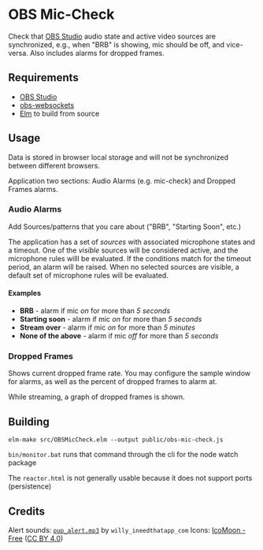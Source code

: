 # OBS Mic-Check

Check that [OBS Studio](https://obsproject.com/) audio state and active video sources are synchronized, e.g., when "BRB" is showing, mic should be off, and vice-versa. Also includes alarms for dropped frames.

## Requirements

- [OBS Studio](https://obsproject.com/)
- [obs-websockets](https://github.com/Palakis/obs-websocket)
- [Elm](http://elm-lang.org/) to build from source

## Usage

Data is stored in browser local storage and will not be synchronized between different browsers.

Application two sections: Audio Alarms (e.g. mic-check) and Dropped Frames alarms.

### Audio Alarms

Add Sources/patterns that you care about ("BRB", "Starting Soon", etc.)

The application has a set of *sources* with associated microphone states and a timeout. One of the *visible* sources will be considered active, and the microphone rules willl be evaluated. If the conditions match for the timeout period, an alarm will be raised. When no selected sources are visible, a default set of microphone rules will be evaluated.

#### Examples

- **BRB** - alarm if mic *on* for more than *5 seconds*
- **Starting soon** - alarm if mic *on* for more than *5 seconds*
- **Stream over** - alarm if mic *on* for more than *5 minutes*
- **None of the above** - alarm if mic *off* for more than *5 seconds*

### Dropped Frames

Shows current dropped frame rate. You may configure the sample window for alarms, as well as the percent of dropped frames to alarm at.

While streaming, a graph of dropped frames is shown.

## Building

`elm-make src/OBSMicCheck.elm --output public/obs-mic-check.js` 

`bin/monitor.bat` runs that command through the cli for the node watch package

The `reactor.html` is not generally usable because it does not support ports (persistence)

## Credits

Alert sounds: [`pup_alert.mp3`](https://freesound.org/people/willy_ineedthatapp_com/sounds/167337/) by `willy_ineedthatapp_com`
Icons: [IcoMoon - Free](https://icomoon.io/#icons-icomoon) ([CC BY 4.0](http://creativecommons.org/licenses/by/4.0/))
